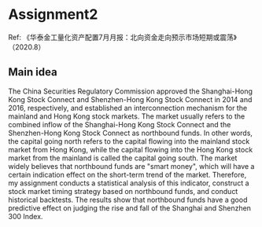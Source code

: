 # Assignment2
Ref: 《华泰金工量化资产配置7月月报：北向资金走向预示市场短期或震荡》（2020.8）

## Main idea
The China Securities Regulatory Commission approved the Shanghai-Hong Kong Stock Connect and Shenzhen-Hong Kong Stock Connect in 2014 and 2016, respectively, and established an interconnection mechanism for the mainland and Hong Kong stock markets. The market usually refers to the combined inflow of the Shanghai-Hong Kong Stock Connect and the Shenzhen-Hong Kong Stock Connect as northbound funds. In other words, the capital going north refers to the capital flowing into the mainland stock market from Hong Kong, while the capital flowing into the Hong Kong stock market from the mainland is called the capital going south. The market widely believes that northbound funds are "smart money", which will have a certain indication effect on the short-term trend of the market. Therefore, my assignment conducts a statistical analysis of this indicator, construct a stock market timing strategy based on northbound funds, and conduct historical backtests. The results show that northbound funds have a good predictive effect on judging the rise and fall of the Shanghai and Shenzhen 300 Index.
